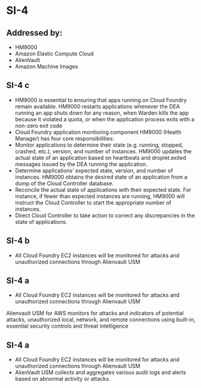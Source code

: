 # SI-4
## Addressed by:
 - HM9000
 - Amazon Elastic Compute Cloud
 - AlienVault
 - Amazon Machine Images


## SI-4 c
- HM9000 is essential to ensuring that apps running on Cloud Foundry remain available. HM9000 restarts applications whenever the DEA running an app shuts down for any reason, when Warden kills the app because it violated a quota, or when the application process exits with a non-zero exit code
- Cloud Foundry application monitoring component HM9000 (Health Manager) has four core responsibilities:
- Monitor applications to determine their state (e.g. running, stopped, crashed, etc.), version, and number of instances. HM9000 updates the actual state of an application based on heartbeats and droplet.exited messages issued by the DEA running the application.
- Determine applications’ expected state, version, and number of instances. HM9000 obtains the desired state of an application from a dump of the Cloud Controller database.
- Reconcile the actual state of applications with their expected state. For instance, if fewer than expected instances are running, HM9000 will instruct the Cloud Controller to start the appropriate number of instances.
- Direct Cloud Controller to take action to correct any discrepancies in the state of applications.





## SI-4 b
- All Cloud Foundry EC2 instances will be monitored for attacks and unauthorized connections through Alienvault USM


## SI-4 a
- All Cloud Foundry EC2 instances will be monitored for attacks and unauthorized connections through Alienvault USM





Alienvault USM for AWS monitors for attacks and indicators of potential attacks,  unauthorized local, network, and remote connections using  built-in, essential security controls and threat intelligence




## SI-4 a
- All Cloud Foundry EC2 instances will be monitored for attacks and unauthorized connections through Alienvault USM
- AlienVault USM collects and aggregates various audit logs and alerts based on abnormal activity or attacks.




